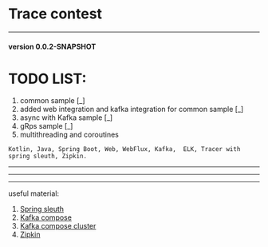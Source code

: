 # Trace contest

---

#### version 0.0.2-SNAPSHOT

# TODO LIST:
1. common sample [_]  
2. added web integration and kafka integration for common sample [_]  
3. async with Kafka sample [_]  
4. gRps sample [_]
5. multithreading and coroutines 


`
Kotlin, Java, Spring Boot, Web, WebFlux, Kafka, 
ELK, Tracer with spring sleuth, Zipkin.
`

---


--- 


---
useful material:
1. [Spring sleuth](https://spring.io/projects/spring-cloud-sleuth)
2. [Kafka compose](https://github.com/conduktor/kafka-stack-docker-compose/blob/master/zk-single-kafka-single.yml) 
3. [Kafka compose cluster](https://www.baeldung.com/ops/kafka-docker-setup)   
3. [Zipkin](https://github.com/openzipkin-attic/docker-zipkin/blob/master/prometheus/prometheus.yml)  
